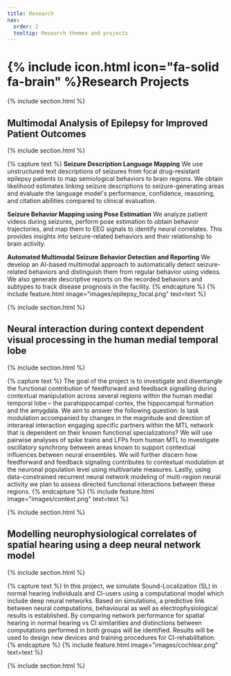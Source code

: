 ```yaml
---
title: Research
nav:
  order: 2
  tooltip: Research themes and projects
---
```


# {% include icon.html icon="fa-solid fa-brain" %}Research Projects
{% include section.html %}
## Multimodal Analysis of Epilepsy for Improved Patient Outcomes
{% include section.html %}

{% capture text %}
__Seizure Description Language Mapping__
We use unstructured text descriptions of seizures from focal drug-resistant epilepsy patients to map semiological behaviors to brain regions. We obtain likelihood estimates linking seizure descriptions to seizure-generating areas and evaluate the language model's performance, confidence, reasoning, and citation abilities compared to clinical evaluation.

__Seizure Behavior Mapping using Pose Estimation__
We analyze patient videos during seizures, perform pose estimation to obtain behavior trajectories, and map them to EEG signals to identify neural correlates. This provides insights into seizure-related behaviors and their relationship to brain activity.

__Automated Multimodal Seizure Behavior Detection and Reporting__
We develop an AI-based multimodal approach to automatically detect seizure-related behaviors and distinguish them from regular behavior using videos. We also generate descriptive reports on the recorded behaviors and subtypes to track disease prognosis in the facility.
{% endcapture %}
{% include feature.html image="images/epilepsy_focal.png"  text=text %}

{% include section.html %}

## Neural interaction during context dependent visual processing in the human medial temporal lobe 
{% include section.html %}

{% capture text %}
The goal of the project is to investigate and disentangle the functional contribution of feedforward and feedback signalling during contextual manipulation across several regions within the human medial temporal lobe – the parahippocampal cortex, the hippocampal formation and the amygdala. We aim to answer the following question: Is task modulation accompanied by changes in the magnitude and direction of interareal interaction engaging specific partners within the MTL network that is dependent on their known functional specializations? We will use pairwise analyses of spike trains and LFPs from human MTL to investigate oscillatory synchrony between areas known to support contextual influences between neural ensembles. We will further discern how feedforward and feedback signaling contributes to contextual modulation at the neuronal population level using multivariate measures. Lastly, using data-constrained recurrent neural network modeling of multi-region neural activity we plan to assess directed functional interactions between these regions. 
{% endcapture %}
{% include feature.html image="images/context.png"   text=text %}


{% include section.html %}

## Modelling neurophysiological correlates of spatial hearing using a deep neural network model
{% include section.html %}

{% capture text %}
In this project, we simulate Sound-Localization (SL) in normal hearing individuals and CI-users using a computational model which include deep neural networks.
Based on simulations, a predictive link between neural computations, behavioural as well as electrophysiological results is established. By comparing network performance for spatial hearing in normal hearing vs CI similarities and distinctions between computations performed in both groups will be identified. Results will be used to design new devices and training procedures for CI-rehabilitation.
{% endcapture %}
{% include feature.html image="images/cochlear.png"   text=text %}


{% include section.html %}
